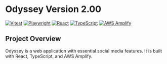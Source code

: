 # Odyssey Version 2.00

[![Vitest](https://img.shields.io/badge/-Vitest-252525?style=flat&logo=vitest&logoColor=white)](https://vitest.dev/) [![Playwright](https://img.shields.io/badge/-Playwright-252525?style=flat&logo=playwright&logoColor=white)](https://playwright.dev/) [![React](https://img.shields.io/badge/-React-252525?style=flat&logo=react&logoColor=white)](https://react.dev/) [![TypeScript](https://img.shields.io/badge/-TypeScript-252525?style=flat&logo=typescript&logoColor=white)](https://www.typescriptlang.org/) [![AWS Amplify](https://img.shields.io/badge/-AWS%20Amplify-252525?style=flat&logo=awsamplify&logoColor=white)](https://aws.amazon.com/amplify/)

## Project Overview

Odyssey is a web application with essential social media features. It is built with React, TypeScript, and AWS Amplify.



